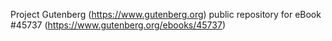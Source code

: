 Project Gutenberg (https://www.gutenberg.org) public repository for eBook #45737 (https://www.gutenberg.org/ebooks/45737)
